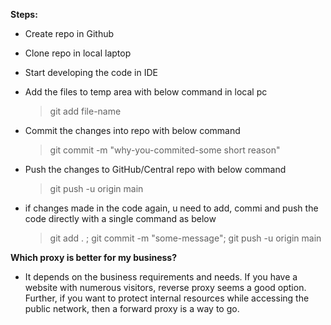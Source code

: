 **Steps:**
* Create repo in Github
* Clone repo in local laptop
* Start developing the code in IDE
* Add the files to temp area with below command in local pc
  > git add file-name 
* Commit the changes into repo with below command
  > git commit -m "why-you-commited-some short reason"
* Push the changes to GitHub/Central repo with below command
  > git push -u origin main

* if changes made in the code again, u need to add, commi and push the code directly with a single command as below
  > git add . ; git commit -m "some-message"; git push -u origin main


**Which proxy is better for my business?**
* It depends on the business requirements and needs. If you have a website with numerous visitors, reverse proxy seems a good option. Further, if you want to protect internal resources while accessing the public network, then a forward proxy is a way to go.